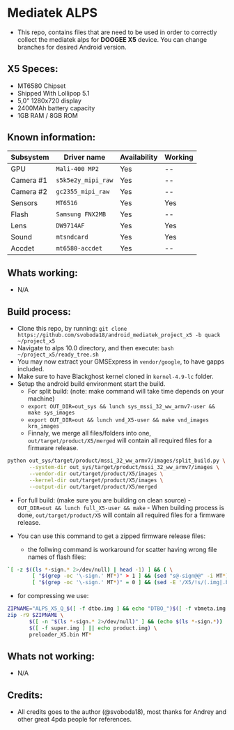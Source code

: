 Mediatek ALPS
=================
- This repo, contains files that are need to be used in order to correctly collect the mediatek alps for **DOOGEE X5** device. You can change branches for desired Android version.

## X5 Speces:
- MT6580 Chipset
- Shipped With Lollipop 5.1
- 5,0" 1280x720 display
- 2400MAh battery capacity
- 1GB RAM / 8GB ROM

## Known information:
| Subsystem | Driver name | Availability | Working | 
|-----------|-------------|--------------|---------|
| GPU | `Mali-400 MP2` | Yes | -- |
| Camera #1 | `s5k5e2y_mipi_raw` | Yes | -- |
| Camera #2 | `gc2355_mipi_raw` | Yes | -- |
| Sensors | `MT6516` | Yes | Yes |
| Flash | `Samsung FNX2MB` | Yes | -- |
| Lens | `DW9714AF` | Yes | Yes |
| Sound | `mtsndcard` | Yes | Yes |
| Accdet | `mt6580-accdet` | Yes | -- |

## Whats working:
- N/A

## Build process:
* Clone this repo, by running:
`git clone https://github.com/svoboda18/android_mediatek_project_x5 -b quack ~/project_x5`
* Navigate to alps 10.0 directory, and then execute:
`bash ~/project_x5/ready_tree.sh`
* You may now extract your GMSExpress in `vendor/google`, to have gapps included.
* Make sure to have Blackghost kernel cloned in `kernel-4.9-lc` folder.
* Setup the android build environment start the build.
   * For split build: (note: make command will take time depends on your machine)
	- `export OUT_DIR=out_sys && lunch sys_mssi_32_ww_armv7-user && make sys_images`
	- `export OUT_DIR=out && lunch vnd_X5-user && make vnd_images krn_images`
	- Finnaly, we merge all files/folders into one, `out/target/product/X5/merged` will contain all required files for a firmware release.

```sh
python out_sys/target/product/mssi_32_ww_armv7/images/split_build.py \
       --system-dir out_sys/target/product/mssi_32_ww_armv7/images \
       --vendor-dir out/target/product/X5/images \
       --kernel-dir out/target/product/X5/images \
       --output-dir out/target/product/X5/merged
```

   * For full build: (make sure you are building on clean source)
	- `OUT_DIR=out && lunch full_X5-user && make`
	- When building process is done, `out/target/product/X5` will contain all required files for a firmware release.

* You can use this command to get a zipped firmware release files:
    - the follwing command is workaround for scatter having
      wrong file names of flash files:

```bash
`[ -z $((ls *-sign.* 2>/dev/null) | head -1) ] && ( \
        [ "$(grep -oc '\-sign.' MT*)" > 1 ] && (sed "s@-sign@@" -i MT*)) || ( \
        [ "$(grep -oc '\-sign.' MT*)" = 0 ] && (sed -E '/X5/!s/(.img|.bin)/-sign\1/' -i MT*))`
```

   - for compressing we use:

```bash
ZIPNAME="ALPS_X5_Q_$([ -f dtbo.img ] && echo "DTBO_")$([ -f vbmeta.img ] && echo "VBMETA_")$([ -f super.img ] && echo "SUPER_")$([ -z "$(ls *-sign.* 2>/dev/null)" ] && echo "UNSIGNED_" || echo "SIGNED_")$(date +'%d%m%Y')_RELEASE.zip"
zip -r9 $ZIPNAME \
       $([ -n "$(ls *-sign.* 2>/dev/null)" ] && (echo $(ls *-sign.*)) || echo $(grep -E '(img|bin)' MT* | sed '/X5/d' | sed 's/.*file_name://')) \
       $([ -f super.img ] || echo product.img) \
       preloader_X5.bin MT*
```

## Whats not working:
- N/A

## Credits:
* All credits goes to the author (@svoboda18), most thanks for Andrey and other great 4pda people for references.
